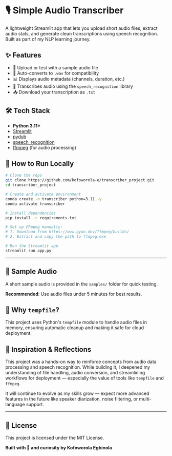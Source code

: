 
# 🎙️ Simple Audio Transcriber

A lightweight Streamlit app that lets you upload short audio files, extract audio stats, and generate clean transcriptions using speech recognition. Built as part of my NLP learning journey.


## ✨ Features

- 📂 Upload or test with a sample audio file  
- 🔄 Auto-converts to `.wav` for compatibility  
- 📊 Displays audio metadata (channels, duration, etc.)  
- 📝 Transcribes audio using the `speech_recognition` library  
- 📥 Download your transcription as `.txt`  


## 🛠️ Tech Stack

- **Python 3.11+**
- [Streamlit](https://streamlit.io/)
- [pydub](https://github.com/jiaaro/pydub)
- [speech_recognition](https://pypi.org/project/SpeechRecognition/)
- [ffmpeg](https://ffmpeg.org/) (for audio processing)


## 🚀 How to Run Locally

```bash
# Clone the repo
git clone https://github.com/kofoworola-e/transcriber_project.git
cd transcriber_project

# Create and activate environment
conda create -n transcriber python=3.11 -y
conda activate transcriber

# Install dependencies
pip install -r requirements.txt

# Set up FFmpeg manually:
# 1. Download from https://www.gyan.dev/ffmpeg/builds/
# 2. Extract and copy the path to ffmpeg.exe

# Run the Streamlit app
streamlit run app.py
```
---

## 🧪 Sample Audio

A short sample audio is provided in the `samples/` folder for quick testing.

**Recommended**: Use audio files under 5 minutes for best results.


## 🧼 Why `tempfile`?

This project uses Python's `tempfile` module to handle audio files in memory, ensuring automatic cleanup and making it safe for cloud deployment.


## 🧠 Inspiration & Reflections

This project was a hands-on way to reinforce concepts from audio data processing and speech recognition. While building it, I deepened my understanding of file handling, audio conversion, and streamlining workflows for deployment — especially the value of tools like `tempfile` and `ffmpeg`.

It will continue to evolve as my skills grow — expect more advanced features in the future like speaker diarization, noise filtering, or multi-language support.


---

## 📄 License

This project is licensed under the MIT License.

**Built with 💙 and curiosity by Kofoworola Egbinola**